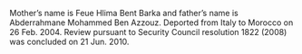  Mother’s name is Feue Hlima Bent Barka and father’s name is Abderrahmane 
Mohammed Ben Azzouz. Deported from Italy to Morocco on 26 Feb. 2004. Review 
pursuant to Security Council resolution 1822 (2008) was concluded on 21 Jun. 
2010. 

